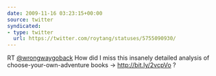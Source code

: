 ```yaml
---
date: 2009-11-16 03:23:15+00:00
source: twitter
syndicated:
- type: twitter
  url: https://twitter.com/roytang/statuses/5755090930/
---
```


RT [@wrongwaygoback](https://twitter.com/wrongwaygoback/) How did I miss this insanely detailed analysis of choose-your-own-adventure books -&gt; http://bit.ly/2vcpVo ?